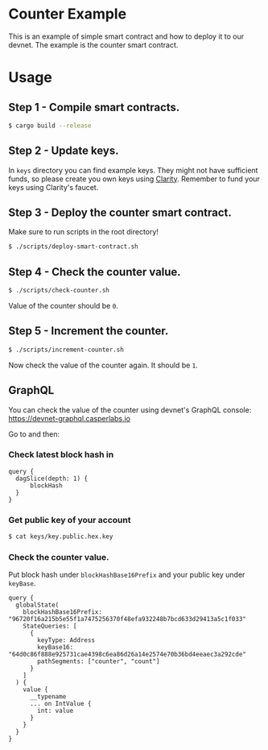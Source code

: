 # Counter Example

This is an example of simple smart contract and how to deploy it to our devnet. The example is the counter smart contract.

# Usage

## Step 1 - Compile smart contracts.
```bash
$ cargo build --release
```

## Step 2 - Update keys.
In `keys` directory you can find example keys. They might not have sufficient funds, so please create you own keys using [Clarity](http://clarity.casperlabs.io). Remember to fund your keys using Clarity's faucet. 

## Step 3 - Deploy the counter smart contract.
Make sure to run scripts in the root directory!
```bash
$ ./scripts/deploy-smart-contract.sh
```

## Step 4 - Check the counter value.
```bash
$ ./scripts/check-counter.sh
```
Value of the counter should be `0`.

## Step 5 - Increment the counter.
```bash
$ ./scripts/increment-counter.sh
```

Now check the value of the counter again. It should be `1`.

## GraphQL
You can check the value of the counter using devnet's GraphQL console:
https://devnet-graphql.casperlabs.io

Go to and then:

### Check latest block hash in 
```
query {
  dagSlice(depth: 1) {
      blockHash
  }
}
```

### Get public key of your account
```bash
$ cat keys/key.public.hex.key
```

### Check the counter value.
Put block hash under `blockHashBase16Prefix` and your public key under `keyBase`.
```
query {
  globalState(
    blockHashBase16Prefix: "96720f16a215b5e55f1a7475256370f48efa932248b7bcd633d29413a5c1f033"
    StateQueries: [
      {
        keyType: Address
        keyBase16: "64d0c86f888e925731cae4398c6ea86d26a14e2574e70b36bd4eeaec3a292cde"
        pathSegments: ["counter", "count"]
      }
    ]
  ) {
    value {
      __typename
      ... on IntValue {
        int: value
      }
    }
  }
}
```